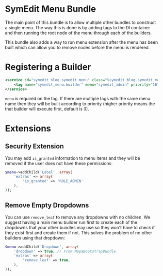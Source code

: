 SymEdit Menu Bundle
===================

The main point of this bundle is to allow multiple other bundles to construct
a single menu. The way this is done is by adding tags to the DI container and
then running the root node of the menu through each of the builders.

This bundle also adds a way to run menu extension after the menu has been built
which can allow you to remove nodes before the menu is rendered.

Registering a Builder
=====================

```xml
<service id="symedit_blog.symedit.menu" class="%symedit_blog.symedit.menu.class%">
    <tag name="symedit_menu.builder" menu="symedit_admin" priority="16" />
</service>
```

`menu` is required on the tag. If there are multiple tags with the same menu
name then they will be built according to priority (higher priority means the
that builder will execute first, default is 0).

Extensions
==========

Security Extension
------------------

You may add `is_granted` information to menu items and they will be removed if
the user does not have these permissions:

```php
$menu->addChild('Label', array(
    'extras' => array(
        'is_granted' => 'ROLE_ADMIN'
    ),
));
```

Remove Empty Dropdowns
----------------------

You can use `remove_leaf` to remove any dropdowns with no children. We
suggest having a main menu builder run first to create each of the dropdowns
that your other bundles may use so they won't have to check if they exist first
and create them if not. This solves the problem of no other builders using that
dropdown:

```php
$menu->addChild('Dropdown', array(
    'dropdown' => true, // From MopaBootstrapBundle
    'extras' => array(
        'remove_leaf' => true,
    ),
));
```